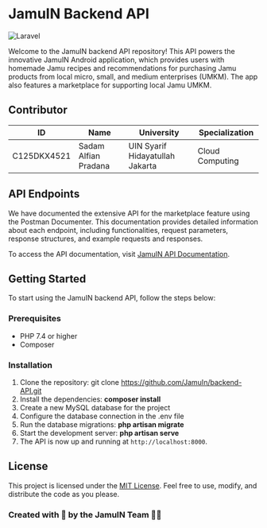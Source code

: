# JamuIN Backend API

![Laravel](https://img.shields.io/badge/Built%20with-Laravel-red)

Welcome to the JamuIN backend API repository! This API powers the innovative JamuIN Android application, which provides users with homemade Jamu recipes and recommendations for purchasing Jamu products from local micro, small, and medium enterprises (UMKM). The app also features a marketplace for supporting local Jamu UMKM.

## Contributor

| ID          | Name                            | University                      | Specialization     |
| ----------- | ------------------------------- | ------------------------------- | ------------------ |
| C125DKX4521 | Sadam Alfian Pradana            | UIN Syarif Hidayatullah Jakarta | Cloud Computing    |

## API Endpoints
We have documented the extensive API for the marketplace feature using the Postman Documenter. This documentation provides detailed information about each endpoint, including functionalities, request parameters, response structures, and example requests and responses.

To access the API documentation, visit [JamuIN API Documentation]([https://example.com/api-documentation](https://documenter.getpostman.com/view/14170928/2s93sc6DNG)).


## Getting Started

To start using the JamuIN backend API, follow the steps below:

### Prerequisites

-   PHP 7.4 or higher
-   Composer

### Installation

1. Clone the repository: git clone https://github.com/JamuIn/backend-API.git
2. Install the dependencies: **composer install**
3. Create a new MySQL database for the project
4. Configure the database connection in the .env file
5. Run the database migrations: **php artisan migrate**
6. Start the development server: **php artisan serve**
7. The API is now up and running at `http://localhost:8000`.

## License

This project is licensed under the [MIT License](LICENSE). Feel free to use, modify, and distribute the code as you please.

### Created with 💚 by the JamuIN Team 🌿🧪
